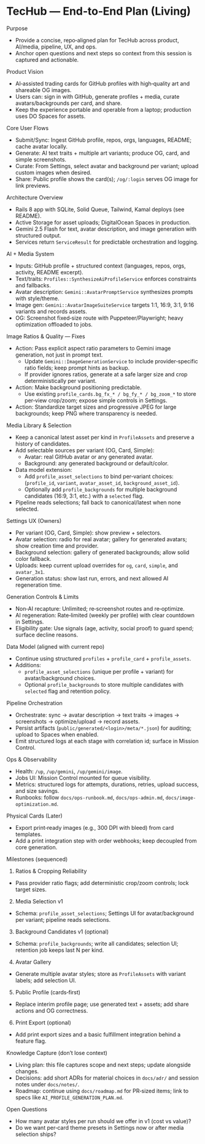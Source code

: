 # TecHub — End‑to‑End Plan (Living)

Purpose

- Provide a concise, repo‑aligned plan for TecHub across product, AI/media, pipeline, UX, and ops.
- Anchor open questions and next steps so context from this session is captured and actionable.

Product Vision

- AI‑assisted trading cards for GitHub profiles with high‑quality art and shareable OG images.
- Users can: sign in with GitHub, generate profiles + media, curate avatars/backgrounds per card,
  and share.
- Keep the experience portable and operable from a laptop; production uses DO Spaces for assets.

Core User Flows

- Submit/Sync: Ingest GitHub profile, repos, orgs, languages, README; cache avatar locally.
- Generate: AI text traits + multiple art variants; produce OG, card, and simple screenshots.
- Curate: From Settings, select avatar and background per variant; upload custom images when
  desired.
- Share: Public profile shows the card(s); `/og/:login` serves OG image for link previews.

Architecture Overview

- Rails 8 app with SQLite, Solid Queue, Tailwind, Kamal deploys (see README).
- Active Storage for asset uploads; DigitalOcean Spaces in production.
- Gemini 2.5 Flash for text, avatar description, and image generation with structured output.
- Services return `ServiceResult` for predictable orchestration and logging.

AI + Media System

- Inputs: GitHub profile + structured context (languages, repos, orgs, activity, README excerpt).
- Text/traits: `Profiles::SynthesizeAiProfileService` enforces constraints and fallbacks.
- Avatar description: `Gemini::AvatarPromptService` synthesizes prompts with style/theme.
- Image gen: `Gemini::AvatarImageSuiteService` targets 1:1, 16:9, 3:1, 9:16 variants and records
  assets.
- OG: Screenshot fixed‑size route with Puppeteer/Playwright; heavy optimization offloaded to jobs.

Image Ratios & Quality — Fixes

- Action: Pass explicit aspect ratio parameters to Gemini image generation, not just in prompt text.
  - Update `Gemini::ImageGenerationService` to include provider‑specific ratio fields; keep prompt
    hints as backup.
  - If provider ignores ratios, generate at a safe larger size and crop deterministically per
    variant.
- Action: Make background positioning predictable.
  - Use existing `profile_cards.bg_fx_* / bg_fy_* / bg_zoom_*` to store per‑view crop/zoom; expose
    simple controls in Settings.
- Action: Standardize target sizes and progressive JPEG for large backgrounds; keep PNG where
  transparency is needed.

Media Library & Selection

- Keep a canonical latest asset per kind in `ProfileAssets` and preserve a history of candidates.
- Add selectable sources per variant (OG, Card, Simple):
  - Avatar: real GitHub avatar or any generated avatar.
  - Background: any generated background or default/color.
- Data model extension:
  - Add `profile_asset_selections` to bind per‑variant choices: (`profile_id`, `variant`,
    `avatar_asset_id`, `background_asset_id`).
  - Optionally add `profile_backgrounds` for multiple background candidates (16:9, 3:1, etc.) with a
    `selected` flag.
- Pipeline reads selections; fall back to canonical/latest when none selected.

Settings UX (Owners)

- Per variant (OG, Card, Simple): show preview + selectors.
- Avatar selection: radio for real avatar; gallery for generated avatars; show creation time and
  provider.
- Background selection: gallery of generated backgrounds; allow solid color fallback.
- Uploads: keep current upload overrides for `og`, `card`, `simple`, and `avatar_3x1`.
- Generation status: show last run, errors, and next allowed AI regeneration time.

Generation Controls & Limits

- Non‑AI recapture: Unlimited; re‑screenshot routes and re‑optimize.
- AI regeneration: Rate‑limited (weekly per profile) with clear countdown in Settings.
- Eligibility gate: Use signals (age, activity, social proof) to guard spend; surface decline
  reasons.

Data Model (aligned with current repo)

- Continue using structured `profiles` + `profile_card` + `profile_assets`.
- Additions:
  - `profile_asset_selections` (unique per profile + variant) for avatar/background choices.
  - Optional `profile_backgrounds` to store multiple candidates with `selected` flag and retention
    policy.

Pipeline Orchestration

- Orchestrate: sync → avatar description → text traits → images → screenshots → optimize/upload →
  record assets.
- Persist artifacts (`public/generated/<login>/meta/*.json`) for auditing; upload to Spaces when
  enabled.
- Emit structured logs at each stage with correlation id; surface in Mission Control.

Ops & Observability

- Health: `/up`, `/up/gemini`, `/up/gemini/image`.
- Jobs UI: Mission Control mounted for queue visibility.
- Metrics: structured logs for attempts, durations, retries, upload success, and size savings.
- Runbooks: follow `docs/ops-runbook.md`, `docs/ops-admin.md`, `docs/image-optimization.md`.

Physical Cards (Later)

- Export print‑ready images (e.g., 300 DPI with bleed) from card templates.
- Add a print integration step with order webhooks; keep decoupled from core generation.

Milestones (sequenced)

1. Ratios & Cropping Reliability

- Pass provider ratio flags; add deterministic crop/zoom controls; lock target sizes.

2. Media Selection v1

- Schema: `profile_asset_selections`; Settings UI for avatar/background per variant; pipeline reads
  selections.

3. Background Candidates v1 (optional)

- Schema: `profile_backgrounds`; write all candidates; selection UI; retention job keeps last N per
  kind.

4. Avatar Gallery

- Generate multiple avatar styles; store as `ProfileAssets` with variant labels; add selection UI.

5. Public Profile (cards‑first)

- Replace interim profile page; use generated text + assets; add share actions and OG correctness.

6. Print Export (optional)

- Add print export sizes and a basic fulfillment integration behind a feature flag.

Knowledge Capture (don’t lose context)

- Living plan: this file captures scope and next steps; update alongside changes.
- Decisions: add short ADRs for material choices in `docs/adr/` and session notes under
  `docs/notes/`.
- Roadmap: continue using `docs/roadmap.md` for PR‑sized items; link to specs like
  `AI_PROFILE_GENERATION_PLAN.md`.

Open Questions

- How many avatar styles per run should we offer in v1 (cost vs value)?
- Do we want per‑card theme presets in Settings now or after media selection ships?
